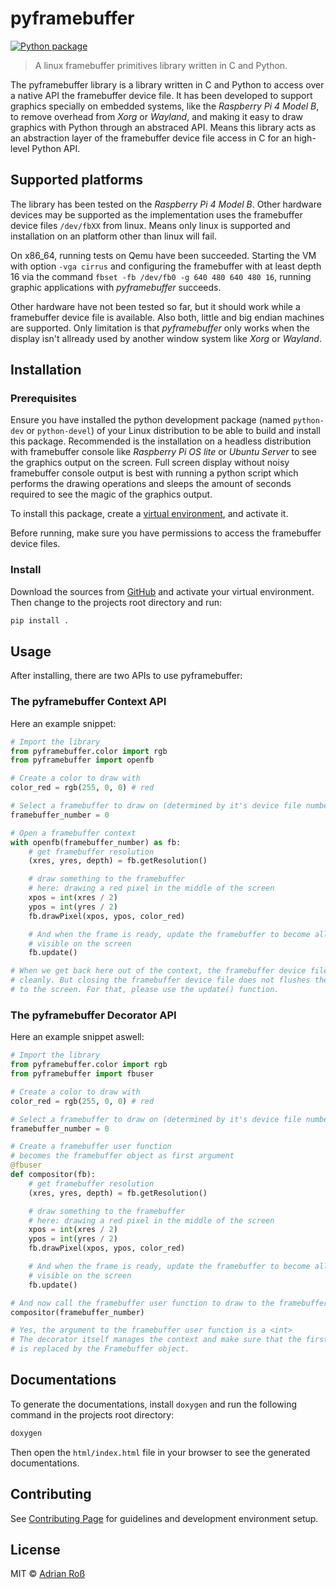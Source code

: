 # pyframebuffer

[![Python package](https://github.com/RossAdrian/pyframebuffer/actions/workflows/python-package.yml/badge.svg)](https://github.com/RossAdrian/pyframebuffer/actions/workflows/python-package.yml)

> A linux framebuffer primitives library written in C and Python.

The pyframebuffer library is a library written in C and Python to access over a native API the framebuffer device file. It has been developed to support graphics specially on embedded systems, like the *Raspberry Pi 4 Model B*, to remove overhead from *Xorg* or *Wayland*, and making it easy to draw graphics with Python through an abstraced API. Means this library acts as an abstraction layer of the framebuffer device file access in C for an high-level Python API.

## Supported platforms

The library has been tested on the *Raspberry Pi 4 Model B*. Other hardware devices may be supported as the implementation uses the framebuffer device files `/dev/fbXX` from linux. Means only linux is supported and installation on an platform other than linux will fail.

On x86_64, running tests on Qemu have been succeeded. Starting the VM with option `-vga cirrus` and configuring the framebuffer with at least depth 16 via the
command `fbset -fb /dev/fb0 -g 640 480 640 480 16`, running graphic applications with *pyframebuffer* succeeds.

Other hardware have not been tested so far, but it should work while a framebuffer device file is available. Also both, little and big endian machines are supported.
Only limitation is that *pyframebuffer* only works when the display isn't allready used by another window system like *Xorg* or *Wayland*.

## Installation

### Prerequisites

Ensure you have installed the python development package (named `python-dev` or `python-devel`) of your Linux distribution
to be able to build and install this package. Recommended is the installation on a headless distribution with framebuffer
console like *Raspberry Pi OS lite* or *Ubuntu Server* to see the graphics output on the screen. Full screen display without
noisy framebuffer console output is best with running a python script which performs the drawing operations and sleeps the
amount of seconds required to see the magic of the graphics output.

To install this package, create a [virtual environment](https://docs.python.org/3/tutorial/venv.html), and activate it.

Before running, make sure you have permissions to access the framebuffer device files.

### Install

Download the sources from [GitHub](https://github.com/RossAdrian/pyframebuffer) and activate your virtual environment. Then
change to the projects root directory and run:

```sh
pip install .
```

## Usage

After installing, there are two APIs to use pyframebuffer:

### The pyframebuffer Context API

Here an example snippet:

```py
# Import the library
from pyframebuffer.color import rgb
from pyframebuffer import openfb

# Create a color to draw with
color_red = rgb(255, 0, 0) # red

# Select a framebuffer to draw on (determined by it's device file number)
framebuffer_number = 0

# Open a framebuffer context
with openfb(framebuffer_number) as fb:
    # get framebuffer resolution
    (xres, yres, depth) = fb.getResolution()

    # draw something to the framebuffer
    # here: drawing a red pixel in the middle of the screen
    xpos = int(xres / 2)
    ypos = int(yres / 2)
    fb.drawPixel(xpos, ypos, color_red)

    # And when the frame is ready, update the framebuffer to become all changes
    # visible on the screen
    fb.update()

# When we get back here out of the context, the framebuffer device file is closed
# cleanly. But closing the framebuffer device file does not flushes the last frame
# to the screen. For that, please use the update() function.
```

### The pyframebuffer Decorator API

Here an example snippet aswell:

```py
# Import the library
from pyframebuffer.color import rgb
from pyframebuffer import fbuser

# Create a color to draw with
color_red = rgb(255, 0, 0) # red

# Select a framebuffer to draw on (determined by it's device file number)
framebuffer_number = 0

# Create a framebuffer user function
# becomes the framebuffer object as first argument
@fbuser
def compositor(fb):
    # get framebuffer resolution
    (xres, yres, depth) = fb.getResolution()

    # draw something to the framebuffer
    # here: drawing a red pixel in the middle of the screen
    xpos = int(xres / 2)
    ypos = int(yres / 2)
    fb.drawPixel(xpos, ypos, color_red)

    # And when the frame is ready, update the framebuffer to become all changes
    # visible on the screen
    fb.update()

# And now call the framebuffer user function to draw to the framebuffer
compositor(framebuffer_number)

# Yes, the argument to the framebuffer user function is a <int>
# The decorator itself manages the context and make sure that the first argument
# is replaced by the Framebuffer object.
```

## Documentations

To generate the documentations, install `doxygen` and run the following command in the projects root directory:

```sh
doxygen
```

Then open the `html/index.html` file in your browser to see the generated documentations.

## Contributing

See [Contributing Page](./CONTRIBUTING.md) for guidelines and development environment setup.

## License

MIT © [Adrian Roß](https://github.com/RossAdrian)